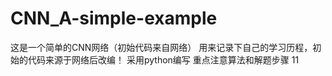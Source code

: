 # CNN_A-simple-example
这是一个简单的CNN网络（初始代码来自网络）
用来记录下自己的学习历程，初始的代码来源于网络后改编！
采用python编写
重点注意算法和解题步骤
11
